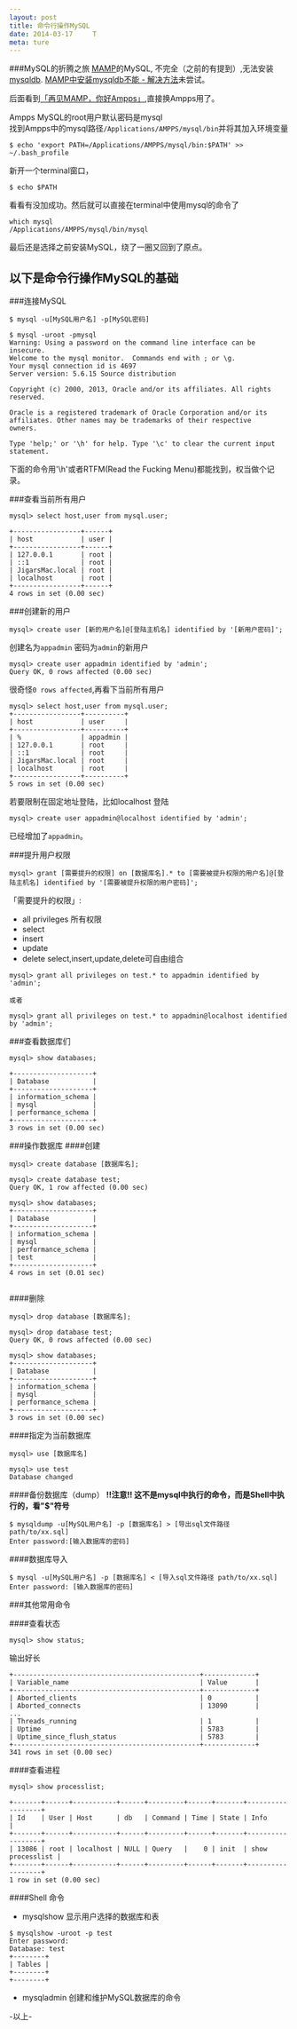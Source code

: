 ```yaml
---
layout: post
title: 命令行操作MySQL
date: 2014-03-17     T
meta: ture
---
```

###MySQL的折腾之旅
[MAMP](http://www.mamp.info/en/mamp-pro/)的MySQL, 不完全（之前的有提到）,无法安装[mysqldb](https://github.com/farcepest/mysqldb1). [MAMP中安装mysqldb不能 - 解决方法](http://dreamconception.com/tech/how-to-install-mysqldb-mysql-python-on-mamp/)未尝试。

后面看到[「再见MAMP，你好Ampps」](http://chriswiegman.com/2013/05/bye-bye-mamp-pro-hello-ampps/),直接换Ampps用了。

Ampps MySQL的root用户默认密码是mysql  
找到Ampps中的mysql路径`/Applications/AMPPS/mysql/bin`并将其加入环境变量

```
$ echo 'export PATH=/Applications/AMPPS/mysql/bin:$PATH' >> ~/.bash_profile
```
新开一个terminal窗口，

```
$ echo $PATH
```
看看有没加成功。然后就可以直接在terminal中使用mysql的命令了

```
which mysql
/Applications/AMPPS/mysql/bin/mysql
```

最后还是选择之前安装MySQL，绕了一圈又回到了原点。

以下是命令行操作MySQL的基础
---

###连接MySQL
```
$ mysql -u[MySQL用户名] -p[MySQL密码]
```
```
$ mysql -uroot -pmysql
Warning: Using a password on the command line interface can be insecure.
Welcome to the mysql monitor.  Commands end with ; or \g.
Your mysql connection id is 4697
Server version: 5.6.15 Source distribution

Copyright (c) 2000, 2013, Oracle and/or its affiliates. All rights reserved.

Oracle is a registered trademark of Oracle Corporation and/or its
affiliates. Other names may be trademarks of their respective
owners.

Type 'help;' or '\h' for help. Type '\c' to clear the current input statement.

```

下面的命令用'\h'或者RTFM(Read the Fucking Menu)都能找到，权当做个记录。

###查看当前所有用户
```
mysql> select host,user from mysql.user;
```
```
+-----------------+------+
| host            | user |
+-----------------+------+
| 127.0.0.1       | root |
| ::1             | root |
| JigarsMac.local | root |
| localhost       | root |
+-----------------+------+
4 rows in set (0.00 sec)
```


###创建新的用户
```
mysql> create user [新的用户名]@[登陆主机名] identified by '[新用户密码]';

```

创建名为`appadmin` 密码为`admin`的新用户

```
mysql> create user appadmin identified by 'admin';
Query OK, 0 rows affected (0.00 sec)
```

很奇怪`0 rows affected`,再看下当前所有用户

```
mysql> select host,user from mysql.user;
+-----------------+----------+
| host            | user     |
+-----------------+----------+
| %               | appadmin |
| 127.0.0.1       | root     |
| ::1             | root     |
| JigarsMac.local | root     |
| localhost       | root     |
+-----------------+----------+
5 rows in set (0.00 sec)
```

若要限制在固定地址登陆，比如localhost 登陆
```
mysql> create user appadmin@localhost identified by 'admin';
```

已经增加了`appadmin`。



###提升用户权限
```
mysql> grant [需要提升的权限] on [数据库名].* to [需要被提升权限的用户名]@[登陆主机名] identified by '[需要被提升权限的用户密码]';
```

「需要提升的权限」:

- all privileges 所有权限
- select
- insert
- update
- delete
select,insert,update,delete可自由组合

```
mysql> grant all privileges on test.* to appadmin identified by 'admin';

或者

mysql> grant all privileges on test.* to appadmin@localhost identified by 'admin';
```

###查看数据库们
```
mysql> show databases;
```
```
+--------------------+
| Database           |
+--------------------+
| information_schema |
| mysql              |
| performance_schema |
+--------------------+
3 rows in set (0.00 sec)
```

###操作数据库
####创建

```
mysql> create database [数据库名];
```
```
mysql> create database test;
Query OK, 1 row affected (0.00 sec)

mysql> show databases;
+--------------------+
| Database           |
+--------------------+
| information_schema |
| mysql              |
| performance_schema |
| test               |
+--------------------+
4 rows in set (0.01 sec)


```

####删除
```
mysql> drop database [数据库名];
```

```
mysql> drop database test;
Query OK, 0 rows affected (0.00 sec)

mysql> show databases;
+--------------------+
| Database           |
+--------------------+
| information_schema |
| mysql              |
| performance_schema |
+--------------------+
3 rows in set (0.00 sec)

```

####指定为当前数据库
```
mysql> use [数据库名]
```
```
mysql> use test
Database changed
```

####备份数据库（dump）
**!!注意!! 这不是mysql中执行的命令，而是Shell中执行的，看"$"符号**

```
$ mysqldump -u[MySQL用户名] -p [数据库名] > [导出sql文件路径 path/to/xx.sql]
Enter password:[输入数据库的密码]
```

####数据库导入
```
$ mysql -u[MySQL用户名] -p [数据库名] < [导入sql文件路径 path/to/xx.sql]
Enter password: [输入数据库的密码]
```

###其他常用命令

####查看状态
```
mysql> show status;
```

输出好长

```
+-----------------------------------------------+-------------+
| Variable_name                                 | Value       |
+-----------------------------------------------+-------------+
| Aborted_clients                               | 0           |
| Aborted_connects                              | 13090       |
...
| Threads_running                               | 1           |
| Uptime                                        | 5783        |
| Uptime_since_flush_status                     | 5783        |
+-----------------------------------------------+-------------+
341 rows in set (0.00 sec)

```

####查看进程
```
mysql> show processlist;
```

```
+-------+------+-----------+------+---------+------+-------+------------------+
| Id    | User | Host      | db   | Command | Time | State | Info             |
+-------+------+-----------+------+---------+------+-------+------------------+
| 13086 | root | localhost | NULL | Query   |    0 | init  | show processlist |
+-------+------+-----------+------+---------+------+-------+------------------+
1 row in set (0.00 sec)
```

####Shell 命令

- mysqlshow 显示用户选择的数据库和表
                                                              
```
$ mysqlshow -uroot -p test
Enter password: 
Database: test
+--------+
| Tables |
+--------+
+--------+
```
- mysqladmin 创建和维护MySQL数据库的命令


-以上-
